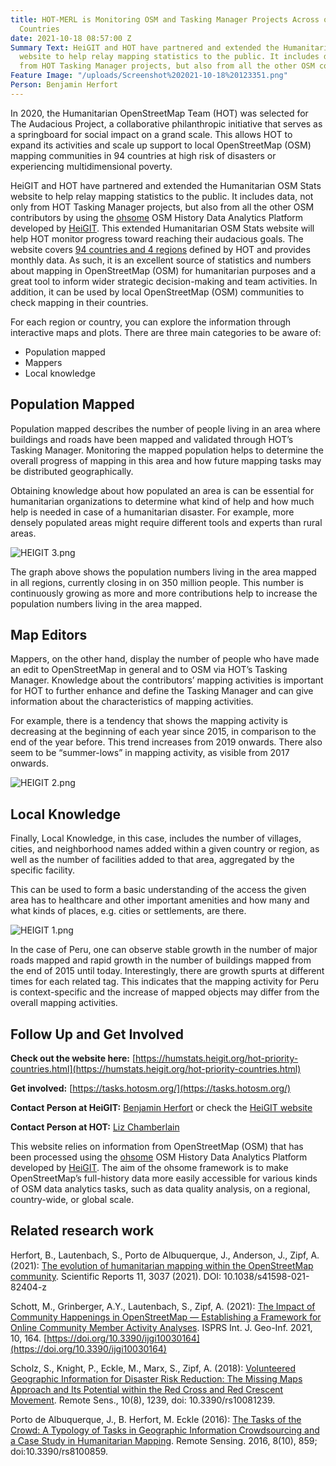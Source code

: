 ```yaml
---
title: HOT-MERL is Monitoring OSM and Tasking Manager Projects Across our Priority
  Countries
date: 2021-10-18 08:57:00 Z
Summary Text: HeiGIT and HOT have partnered and extended the Humanitarian OSM Stats
  website to help relay mapping statistics to the public. It includes data, not only
  from HOT Tasking Manager projects, but also from all the other OSM contributors.
Feature Image: "/uploads/Screenshot%202021-10-18%20123351.png"
Person: Benjamin Herfort
---
```


In 2020, the Humanitarian OpenStreetMap Team (HOT) was selected for The Audacious Project, a collaborative philanthropic initiative that serves as a springboard for social impact on a grand scale. This allows HOT to expand its activities and scale up support to local OpenStreetMap (OSM) mapping communities in 94 countries at high risk of disasters or experiencing multidimensional poverty.

HeiGIT and HOT have partnered and extended the Humanitarian OSM Stats website to help relay mapping statistics to the public. It includes data, not only from HOT Tasking Manager projects, but also from all the other OSM contributors by using the [ohsome](https://heigit.org/big-spatial-data-analytics-en/ohsome/) OSM History Data Analytics Platform developed by [HeiGIT](https://heigit.org/). This extended Humanitarian OSM Stats website will help HOT monitor progress toward reaching their audacious goals. The website covers [94 countries and 4 regions](https://www.hotosm.org/updates/four-regions-five-years-94-countries-one-billion-people/) defined by HOT and provides monthly data. As such, it is an excellent source of statistics and numbers about mapping in OpenStreetMap (OSM) for humanitarian purposes and a great tool to inform wider strategic decision-making and team activities. In addition, it can be used by local OpenStreetMap (OSM) communities to check mapping in their countries.

For each region or country, you can explore the information through interactive maps and plots. There are three main categories to be aware of:
* Population mapped
* Mappers
* Local knowledge

## Population Mapped
Population mapped describes the number of people living in an area where buildings and roads have been mapped and validated through HOT’s Tasking Manager. Monitoring the mapped population helps to determine the overall progress of mapping in this area and how future mapping tasks may be distributed geographically.

Obtaining knowledge about how populated an area is can be essential for humanitarian organizations to determine what kind of help and how much help is needed in case of a humanitarian disaster. For example, more densely populated areas might require different tools and experts than rural areas.

![HEIGIT 3.png](/uploads/HEIGIT%203.png)

The graph above shows the population numbers living in the area mapped in all regions, currently closing in on 350 million people. This number is continuously growing as more and more contributions help to increase the population numbers living in the area mapped.

## Map Editors
Mappers, on the other hand, display the number of people who have made an edit to OpenStreetMap in general and to OSM via HOT’s Tasking Manager. Knowledge about the contributors’ mapping activities is important for HOT to further enhance and define the Tasking Manager and can give information about the characteristics of mapping activities.

For example, there is a tendency that shows the mapping activity is decreasing at the beginning of each year since 2015, in comparison to the end of the year before. This trend increases from 2019 onwards. There also seem to be “summer-lows” in mapping activity, as visible from 2017 onwards.

![HEIGIT 2.png](/uploads/HEIGIT%202.png)

## Local Knowledge
Finally, Local Knowledge, in this case, includes the number of villages, cities, and neighborhood names added within a given country or region, as well as the number of facilities added to that area, aggregated by the specific facility.

This can be used to form a basic understanding of the access the given area has to healthcare and other important amenities and how many and what kinds of places, e.g. cities or settlements, are there.

![HEIGIT 1.png](/uploads/HEIGIT%201.png)

In the case of Peru, one can observe stable growth in the number of major roads mapped and rapid growth in the number of buildings mapped from the end of 2015 until today. Interestingly, there are growth spurts at different times for each related tag. This indicates that the mapping activity for Peru is context-specific and the increase of mapped objects may differ from the overall mapping activities.

## Follow Up and Get Involved

**Check out the website here:** [https://humstats.heigit.org/hot-priority-countries.html](https://humstats.heigit.org/hot-priority-countries.html)

**Get involved:** [https://tasks.hotosm.org/](https://tasks.hotosm.org/)

**Contact Person at HeiGIT:** [Benjamin Herfort](mailto:benjamin.herfort@heigit.org) or check the [HeiGIT website](https://heigit.org/contact/)

**Contact Person at HOT:** [Liz Chamberlain](mailto:liz.chamberlain@hotosm.org)

This website relies on information from OpenStreetMap (OSM) that has been processed using the [ohsome](https://ohsome.org) OSM History Data Analytics Platform developed by [HeiGIT](https://heigit.org/). The aim of the ohsome framework is to make OpenStreetMap’s full-history data more easily accessible for various kinds of OSM data analytics tasks, such as data quality analysis, on a regional, country-wide, or global scale. 

## Related research work
Herfort, B., Lautenbach, S., Porto de Albuquerque, J., Anderson, J., Zipf, A. (2021): [The evolution of humanitarian mapping within the OpenStreetMap community](https://www.nature.com/articles/s41598-021-82404-z). Scientific Reports 11, 3037 (2021). DOI: 10.1038/s41598-021-82404-z 

Schott, M., Grinberger, A.Y., Lautenbach, S., Zipf, A. (2021): [The Impact of Community Happenings in OpenStreetMap — Establishing a Framework for Online Community Member Activity Analyses](https://www.mdpi.com/2220-9964/10/3/164). ISPRS Int. J. Geo-Inf. 2021, 10, 164. [https://doi.org/10.3390/ijgi10030164](https://doi.org/10.3390/ijgi10030164) 

Scholz, S., Knight, P., Eckle, M., Marx, S., Zipf, A. (2018): [Volunteered Geographic Information for Disaster Risk Reduction: The Missing Maps Approach and Its Potential within the Red Cross and Red Crescent Movement](http://www.mdpi.com/2072-4292/10/8/1239). Remote Sens., 10(8), 1239, doi: 10.3390/rs10081239. 

Porto de Albuquerque, J., B. Herfort, M. Eckle (2016): [The Tasks of the Crowd: A Typology of Tasks in Geographic Information Crowdsourcing and a Case Study in Humanitarian Mapping](http://www.mdpi.com/2072-4292/8/10/859/). Remote Sensing. 2016, 8(10), 859; doi:10.3390/rs8100859. 
